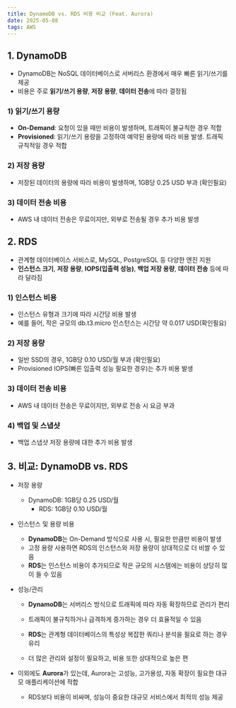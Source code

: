 ```yaml
---
title: DynamoDB vs. RDS 비용 비교 (Feat. Aurora)
date: 2025-05-08
tags: AWS
---
```


## 1. DynamoDB
- DynamoDB는 NoSQL 데이터베이스로 서버리스 환경에서 매우 빠른 읽기/쓰기를 제공
- 비용은 주로 **읽기/쓰기 용량**, **저장 용량**, **데이터 전송**에 따라 결정됨

### 1) 읽기/쓰기 용량
- **On-Demand**: 요청이 있을 때만 비용이 발생하며, 트래픽이 불규칙한 경우 적합
- **Provisioned**: 읽기/쓰기 용량을 고정하여 예약된 용량에 따라 비용 발생. 트래픽 규칙적일 경우 적합

### 2) 저장 용량
- 저장된 데이터의 용량에 따라 비용이 발생하며, 1GB당 0.25 USD 부과 (확인필요)

### 3) 데이터 전송 비용
- AWS 내 데이터 전송은 무료이지만, 외부로 전송될 경우 추가 비용 발생

## 2. RDS
- 관계형 데이터베이스 서비스로, MySQL, PostgreSQL 등 다양한 엔진 지원
- **인스턴스 크기**, **저장 용량**, **IOPS(입출력 성능)**, **백업 저장 용량**, **데이터 전송** 등에 따라 달라짐

### 1) 인스턴스 비용
- 인스턴스 유형과 크기에 따라 시간당 비용 발생
- 예를 들어, 작은 규모의 db.t3.micro 인스턴스는 시간당 약 0.017 USD(확인필요)

### 2) 저장 용량
- 일반 SSD의 경우, 1GB당 0.10 USD/월 부과 (확인필요)
- Provisioned IOPS(빠른 입출력 성능 필요한 경우)는 추가 비용 발생

### 3) 데이터 전송 비용
- AWS 내 데이터 전송은 무료이지만, 외부로 전송 시 요금 부과

### 4) 백업 및 스냅샷
- 백업 스냅샷 저장 용량에 대한 추가 비용 발생


## 3. 비교: DynamoDB vs. RDS
- 저장 용량
  - DynamoDB: 1GB당 0.25 USD/월
	- RDS: 1GB당 0.10 USD/월

- 인스턴스 및 용량 비용
	- **DynamoDB**는 On-Demand 방식으로 사용 시, 필요한 만큼만 비용이 발생
	- 고정 용량 사용하면 RDS의 인스턴스와 저장 용량이 상대적으로 더 비쌀 수 있음
	- **RDS**는 인스턴스 비용이 추가되므로 작은 규모의 시스템에는 비용이 상당히 많이 들 수 있음

- 성능/관리
	- **DynamoDB**는 서버리스 방식으로 트래픽에 따라 자동 확장하므로 관리가 편리
	- 트래픽이 불규칙하거나 급격하게 증가하는 경우 더 효율적일 수 있음

	- **RDS**는 관계형 데이터베이스의 특성상 복잡한 쿼리나 분석을 필요로 하는 경우 유리
	- 더 많은 관리와 설정이 필요하고, 비용 또한 상대적으로 높은 편

- 이외에도 **Aurora**가 있는데, Aurora는 고성능, 고가용성, 자동 확장이 필요한 대규모 애플리케이션에 적합
  - RDS보다 비용이 비싸며, 성능이 중요한 대규모 서비스에서 최적의 성능 제공